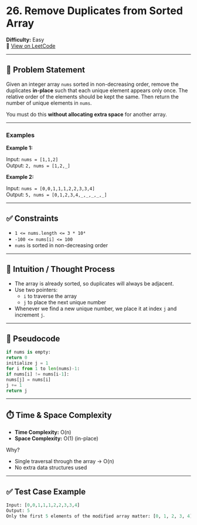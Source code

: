 # 26. Remove Duplicates from Sorted Array

**Difficulty:** Easy  
🔗 [View on LeetCode](https://leetcode.com/problems/remove-duplicates-from-sorted-array/)

---

## 📝 Problem Statement

Given an integer array `nums` sorted in non-decreasing order, remove the duplicates **in-place** such that each unique element appears only once. The relative order of the elements should be kept the same. Then return the number of unique elements in `nums`.

You must do this **without allocating extra space** for another array.

---

### Examples

**Example 1:**

Input: `nums = [1,1,2]`  
Output: `2, nums = [1,2,_]`

**Example 2:**

Input: `nums = [0,0,1,1,1,2,2,3,3,4]`  
Output: `5, nums = [0,1,2,3,4,_,_,_,_,_]`

---

## ✅ Constraints

- `1 <= nums.length <= 3 * 10⁴`  
- `-100 <= nums[i] <= 100`  
- `nums` is sorted in non-decreasing order

---

## 🧠 Intuition / Thought Process

- The array is already sorted, so duplicates will always be adjacent.
- Use two pointers:
  - `i` to traverse the array
  - `j` to place the next unique number
- Whenever we find a new unique number, we place it at index `j` and increment `j`.

---

## 🔄 Pseudocode
```python
if nums is empty:
return 0
initialize j = 1
for i from 1 to len(nums)-1:
if nums[i] != nums[i-1]:
nums[j] = nums[i]
j += 1
return j
```
---

## ⏱️ Time & Space Complexity

- **Time Complexity:** O(n)  
- **Space Complexity:** O(1) (in-place)

Why?
- Single traversal through the array → O(n)
- No extra data structures used

---

## ✅ Test Case Example

```python
Input: [0,0,1,1,1,2,2,3,3,4]
Output: 5
Only the first 5 elements of the modified array matter: [0, 1, 2, 3, 4]

